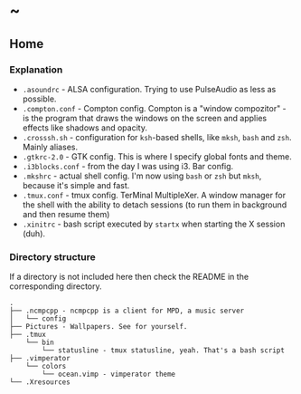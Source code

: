 # ~

## Home

### Explanation

* `.asoundrc` - ALSA configuration. Trying to use PulseAudio as less as possible.
* `.compton.conf` - Compton config. Compton is a "window compozitor" - is the program that draws the windows on the screen and applies effects like shadows and opacity.
* `.crosssh.sh` - configuration for `ksh`-based shells, like `mksh`, `bash` and `zsh`. Mainly aliases.
* `.gtkrc-2.0` - GTK config. This is where I specify global fonts and theme.
* `.i3blocks.conf` - from the day I was using i3. Bar config.
* `.mkshrc` - actual shell config. I'm now using `bash` or `zsh` but `mksh`, because it's simple and fast.
* `.tmux.conf` - tmux config. TerMinal MultipleXer. A window manager for the shell with the ability to detach sessions (to run them in background and then resume them)
* `.xinitrc` - bash script executed by `startx` when starting the X session (duh).

### Directory structure

If a directory is not included here then check the README in the corresponding directory.

```
.
├── .ncmpcpp - ncmpcpp is a client for MPD, a music server
│   └── config
├── Pictures - Wallpapers. See for yourself.
├── .tmux
    └── bin
        └── statusline - tmux statusline, yeah. That's a bash script
├── .vimperator
    └── colors
        └── ocean.vimp - vimperator theme
└── .Xresources
```

